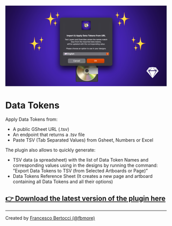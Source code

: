 ![](/Images/Cover.png)
# Data Tokens
Apply Data Tokens from:
- A public GSheet URL (.tsv)
- An endpoint that returns a .tsv file
- Paste TSV (Tab Separated Values) from Gsheet, Numbers or Excel

The plugin also allows to quickly generate:
- TSV data (a spreadsheet) with the list of Data Token Names and corresponding values using in the designs by running the command: ”Export Data Tokens to TSV (from Selected Artboards or Page)”
- Data Tokens Reference Sheet (It creates a new page and artboard containing all Data Tokens and all their options)

## [👉 Download the latest version of the plugin here](https://github.com/fbmore/Data-Tokens-Sketch-Plugin/raw/main/DataTokens.sketchplugin.zip)

---

Created by [Francesco Bertocci (@fbmore)](https://github.com/fbmore/)
